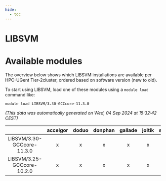 ```yaml
---
hide:
  - toc
---
```


LIBSVM
======

# Available modules


The overview below shows which LIBSVM installations are available per HPC-UGent Tier-2cluster, ordered based on software version (new to old).

To start using LIBSVM, load one of these modules using a `module load` command like:

```shell
module load LIBSVM/3.30-GCCcore-11.3.0
```

*(This data was automatically generated on Wed, 04 Sep 2024 at 15:32:42 CEST)*  

| |accelgor|doduo|donphan|gallade|joltik|shinx|skitty|
| :---: | :---: | :---: | :---: | :---: | :---: | :---: | :---: |
|LIBSVM/3.30-GCCcore-11.3.0|x|x|x|x|x|-|x|
|LIBSVM/3.25-GCCcore-10.2.0|x|x|x|x|x|-|x|
